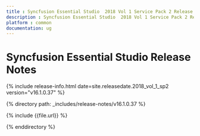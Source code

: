 ```yaml
---
title : Syncfusion Essential Studio  2018 Vol 1 Service Pack 2 Release Notes
description : Syncfusion Essential Studio  2018 Vol 1 Service Pack 2 Release Notes
platform : common
documentation: ug
---
```


# Syncfusion Essential Studio Release Notes

{% include release-info.html date=site.releasedate.2018_vol_1_sp2  version="v16.1.0.37" %} 

{% directory path: _includes/release-notes/v16.1.0.37 %}

{% include {{file.url}} %}

{% enddirectory %}
